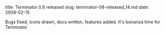 title: Terminator 0.8 released
slug: terminator-08-released_14.md
date: 2008-02-15


Bugs fixed, icons drawn, docs written, features added. It's bonanza time for Terminator